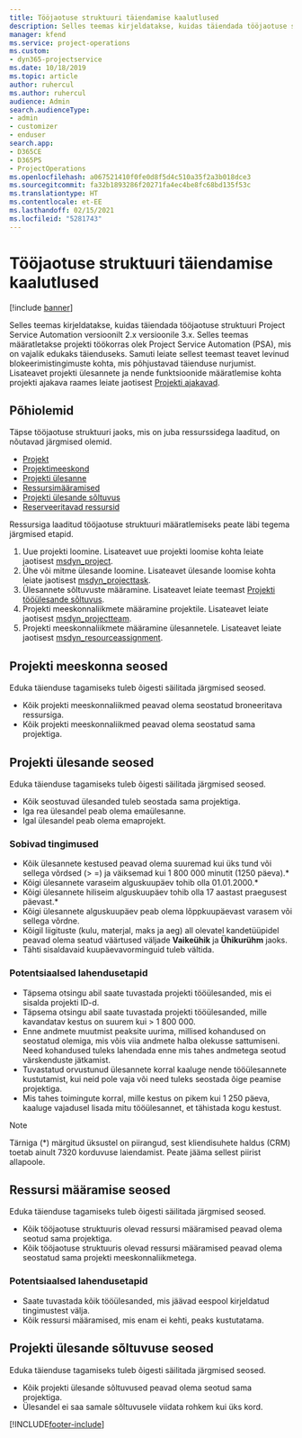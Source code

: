```yaml
---
title: Tööjaotuse struktuuri täiendamise kaalutlused
description: Selles teemas kirjeldatakse, kuidas täiendada tööjaotuse struktuuri Project Service Automation versioonilt 2.x versioonile 3.x.
manager: kfend
ms.service: project-operations
ms.custom:
- dyn365-projectservice
ms.date: 10/18/2019
ms.topic: article
author: ruhercul
ms.author: ruhercul
audience: Admin
search.audienceType:
- admin
- customizer
- enduser
search.app:
- D365CE
- D365PS
- ProjectOperations
ms.openlocfilehash: a067521410f0fe0d8f5d4c510a35f2a3b018dce3
ms.sourcegitcommit: fa32b1893286f20271fa4ec4be8fc68bd135f53c
ms.translationtype: HT
ms.contentlocale: et-EE
ms.lasthandoff: 02/15/2021
ms.locfileid: "5281743"
---
```

# <a name="upgrade-considerations-for-the-work-breakdown-structure"></a>Tööjaotuse struktuuri täiendamise kaalutlused

[!include [banner](../includes/psa-now-project-operations.md)]

Selles teemas kirjeldatakse, kuidas täiendada tööjaotuse struktuuri Project Service Automation versioonilt 2.x versioonile 3.x. Selles teemas määratletakse projekti töökorras olek Project Service Automation (PSA), mis on vajalik edukaks täienduseks. Samuti leiate sellest teemast teavet levinud blokeerimistingimuste kohta, mis põhjustavad täienduse nurjumist. Lisateavet projekti ülesannete ja nende funktsioonide määratlemise kohta projekti ajakava raames leiate jaotisest [Projekti ajakavad](project-creating.md).

## <a name="key-entities"></a>Põhiolemid
Täpse tööjaotuse struktuuri jaoks, mis on juba ressurssidega laaditud, on nõutavad järgmised olemid.

- [Projekt](https://docs.microsoft.com/dynamics365/customerengagement/on-premises/developer/entities/msdyn_project)
- [Projektimeeskond](https://docs.microsoft.com/dynamics365/customerengagement/on-premises/developer/entities/msdyn_projectteam)
- [Projekti ülesanne](https://docs.microsoft.com/dynamics365/customerengagement/on-premises/developer/entities/msdyn_projecttask)
- [Ressursimääramised](https://docs.microsoft.com/dynamics365/customerengagement/on-premises/developer/entities/msdyn_resourceassignment)
- [Projekti ülesande sõltuvus](https://docs.microsoft.com/dynamics365/customerengagement/on-premises/developer/entities/msdyn_projecttaskdependency)
- [Reserveeritavad ressursid](https://docs.microsoft.com/dynamics365/customerengagement/on-premises/developer/entities/bookableresource)

Ressursiga laaditud tööjaotuse struktuuri määratlemiseks peate läbi tegema järgmised etapid.

1. Uue projekti loomine. Lisateavet uue projekti loomise kohta leiate jaotisest [msdyn_project](https://docs.microsoft.com/dynamics365/customerengagement/on-premises/developer/entities/msdyn_project).
2. Ühe või mitme ülesande loomine. Lisateavet ülesande loomise kohta leiate jaotisest [msdyn_projecttask](https://docs.microsoft.com/dynamics365/customerengagement/on-premises/developer/entities/msdyn_projecttask).
3. Ülesannete sõltuvuste määramine. Lisateavet leiate teemast [Projekti tööülesande sõltuvus](https://docs.microsoft.com/dynamics365/customerengagement/on-premises/developer/entities/msdyn_projecttaskdependency).
4. Projekti meeskonnaliikmete määramine projektile. Lisateavet leiate jaotisest [msdyn_projectteam](https://docs.microsoft.com/dynamics365/customerengagement/on-premises/developer/entities/msdyn_projectteam).
5. Projekti meeskonnaliikmete määramine ülesannetele. Lisateavet leiate jaotisest [msdyn_resourceassignment](https://docs.microsoft.com/dynamics365/customerengagement/on-premises/developer/entities/msdyn_resourceassignment).

## <a name="project-team-relationships"></a>Projekti meeskonna seosed

Eduka täienduse tagamiseks tuleb õigesti säilitada järgmised seosed.
- Kõik projekti meeskonnaliikmed peavad olema seostatud broneeritava ressursiga.
- Kõik projekti meeskonnaliikmed peavad olema seostatud sama projektiga. 

## <a name="project-task-relationships"></a>Projekti ülesande seosed
Eduka täienduse tagamiseks tuleb õigesti säilitada järgmised seosed.

- Kõik seostuvad ülesanded tuleb seostada sama projektiga.
- Iga rea ülesandel peab olema emaülesanne.
- Igal ülesandel peab olema emaprojekt.

### <a name="valid-conditions"></a>Sobivad tingimused

- Kõik ülesannete kestused peavad olema suuremad kui üks tund või sellega võrdsed (> =) ja väiksemad kui 1 800 000 minutit (1250 päeva).*
- Kõigi ülesannete varaseim alguskuupäev tohib olla 01.01.2000.*
- Kõigi ülesannete hiliseim alguskuupäev tohib olla 17 aastast praegusest päevast.*
- Kõigi ülesannete alguskuupäev peab olema lõppkuupäevast varasem või sellega võrdne.
- Kõigil liigituste (kulu, materjal, maks ja aeg) all olevatel kandetüüpidel peavad olema seatud väärtused väljade **Vaikeühik** ja **Ühikurühm** jaoks.
- Tähti sisaldavaid kuupäevavorminguid tuleb vältida.

### <a name="potential-mitigation-steps"></a>Potentsiaalsed lahendusetapid
- Täpsema otsingu abil saate tuvastada projekti tööülesanded, mis ei sisalda projekti ID-d.
- Täpsema otsingu abil saate tuvastada projekti tööülesanded, mille kavandatav kestus on suurem kui > 1 800 000.
- Enne andmete muutmist peaksite uurima, millised kohandused on seostatud olemiga, mis võis viia andmete halba olekusse sattumiseni. Need kohandused tuleks lahendada enne mis tahes andmetega seotud värskenduste jätkamist.
- Tuvastatud orvustunud ülesannete korral kaaluge nende tööülesannete kustutamist, kui neid pole vaja või need tuleks seostada õige peamise projektiga.
- Mis tahes toimingute korral, mille kestus on pikem kui 1 250 päeva, kaaluge vajadusel lisada mitu tööülesannet, et tähistada kogu kestust.

> [!NOTE]
> Tärniga (\*) märgitud üksustel on piirangud, sest kliendisuhete haldus (CRM) toetab ainult 7320 korduvuse laiendamist. Peate jääma sellest piirist allapoole.

## <a name="resource-assignment-relationships"></a>Ressursi määramise seosed
Eduka täienduse tagamiseks tuleb õigesti säilitada järgmised seosed.

- Kõik tööjaotuse struktuuris olevad ressursi määramised peavad olema seotud sama projektiga.
- Kõik tööjaotuse struktuuris olevad ressursi määramised peavad olema seostatud sama projekti meeskonnaliikmetega.

### <a name="potential-mitigation-steps"></a>Potentsiaalsed lahendusetapid
- Saate tuvastada kõik tööülesanded, mis jäävad eespool kirjeldatud tingimustest välja.  
- Kõik ressursi määramised, mis enam ei kehti, peaks kustutatama.

## <a name="project-task-dependency-relationships"></a>Projekti ülesande sõltuvuse seosed
Eduka täienduse tagamiseks tuleb õigesti säilitada järgmised seosed.

- Kõik projekti ülesande sõltuvused peavad olema seotud sama projektiga.
- Ülesandel ei saa samale sõltuvusele viidata rohkem kui üks kord.


[!INCLUDE[footer-include](../includes/footer-banner.md)]
